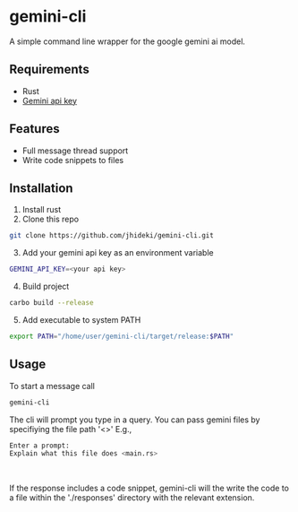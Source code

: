 # gemini-cli

A simple command line wrapper for the google gemini ai model.

## Requirements

- Rust
- [Gemini api key](https://ai.google.dev/gemini-api/docs/api-key)

## Features

- Full message thread support
- Write code snippets to files

## Installation

1. Install rust
2. Clone this repo

```bash
git clone https://github.com/jhideki/gemini-cli.git
```

3. Add your gemini api key as an environment variable
```bash
GEMINI_API_KEY=<your api key>
```

4. Build project
```bash
carbo build --release
```
5. Add executable to system PATH
```bash
export PATH="/home/user/gemini-cli/target/release:$PATH"
```

## Usage
To start a message call
```bash
gemini-cli
```

The cli will prompt you type in a query. You can pass gemini files by specifiying the file path '<>'
E.g.,
```bash
Enter a prompt:
Explain what this file does <main.rs>
```

<br>

If the response includes a code snippet, gemini-cli will the write the code to a file within the './responses' directory with the relevant extension.

